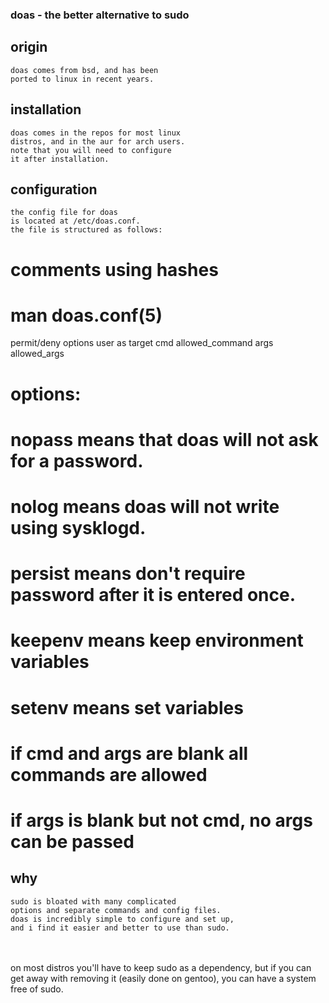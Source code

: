<!--META DATE 10-27-21 -->
<!--META CATEGORY software -->

<h3>doas - the better alternative to sudo</h3>

## origin

    doas comes from bsd, and has been
    ported to linux in recent years.


## installation

    doas comes in the repos for most linux
    distros, and in the aur for arch users.
    note that you will need to configure
    it after installation.


## configuration

    the config file for doas
    is located at /etc/doas.conf.
    the file is structured as follows:


# comments using hashes
# man doas.conf(5)
permit/deny options user as target cmd allowed_command args allowed_args

# options:
# nopass means that doas will not ask for a password.
# nolog means doas will not write using sysklogd.
# persist means don't require password after it is entered once.
# keepenv means keep environment variables
# setenv means set variables

# if cmd and args are blank all commands are allowed
# if args is blank but not cmd, no args can be passed



## why

    sudo is bloated with many complicated
    options and separate commands and config files.
    doas is incredibly simple to configure and set up,
    and i find it easier and better to use than sudo.
<br>
<br>
    on most distros you'll have to keep sudo as a dependency,
    but if you can get away with removing it (easily done on gentoo),
    you can have a system free of sudo.


